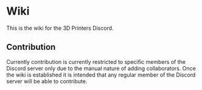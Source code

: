 # Wiki
This is the wiki for the 3D Printers Discord. 

## Contribution
Currently contribution is currently restricted to specific members of the Discord server only due to the manual nature of adding collaborators. Once the wiki is established it is intended that any regular member of the Discord server will be able to contribute.
